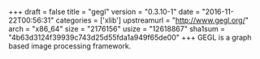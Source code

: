 +++
draft = false
title = "gegl"
version = "0.3.10-1"
date = "2016-11-22T00:56:31"
categories = ['xlib']
upstreamurl = "http://www.gegl.org/"
arch = "x86_64"
size = "2176156"
usize = "12618867"
sha1sum = "4b63d3124f39939c743d25d55fda1a949f65de00"
+++
GEGL is a graph based image processing framework.